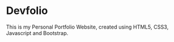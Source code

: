 # Devfolio
This is my Personal Portfolio Website, created using HTML5, CSS3, Javascript and Bootstrap.
